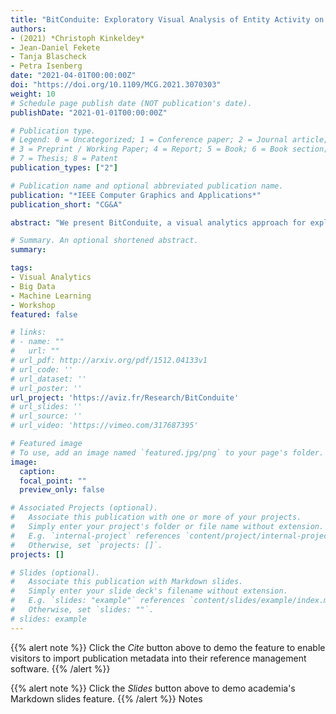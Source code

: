 ```yaml
---
title: "BitConduite: Exploratory Visual Analysis of Entity Activity on the Bitcoin Network"
authors:
- (2021) *Christoph Kinkeldey*
- Jean-Daniel Fekete
- Tanja Blascheck
- Petra Isenberg
date: "2021-04-01T00:00:00Z"
doi: "https://doi.org/10.1109/MCG.2021.3070303"
weight: 10
# Schedule page publish date (NOT publication's date).
publishDate: "2021-01-01T00:00:00Z"

# Publication type.
# Legend: 0 = Uncategorized; 1 = Conference paper; 2 = Journal article;
# 3 = Preprint / Working Paper; 4 = Report; 5 = Book; 6 = Book section;
# 7 = Thesis; 8 = Patent
publication_types: ["2"]

# Publication name and optional abbreviated publication name.
publication: "*IEEE Computer Graphics and Applications*"
publication_short: "CG&A"

abstract: "We present BitConduite, a visual analytics approach for explorative analysis of financial activity within the Bitcoin network, offering a view on transactions aggregated by entities, i.e. by individuals, companies or other groups actively using Bitcoin. BitConduite makes Bitcoin data accessible to non-technical experts through a guided workflow around entities analyzed according to several activity metrics. Analyses can be conducted at different scales, from large groups of entities down to single entities. BitConduite also enables analysts to cluster entities to identify groups of similar activities as well as to explore characteristics and temporal patterns of transactions. To assess the value of our approach, we collected feedback from domain experts."

# Summary. An optional shortened abstract.
summary:

tags:
- Visual Analytics
- Big Data
- Machine Learning
- Workshop
featured: false

# links:
# - name: ""
#   url: ""
# url_pdf: http://arxiv.org/pdf/1512.04133v1
# url_code: ''
# url_dataset: ''
# url_poster: ''
url_project: 'https://aviz.fr/Research/BitConduite'
# url_slides: ''
# url_source: ''
# url_video: 'https://vimeo.com/317687395'

# Featured image
# To use, add an image named `featured.jpg/png` to your page's folder.
image:
  caption:
  focal_point: ""
  preview_only: false

# Associated Projects (optional).
#   Associate this publication with one or more of your projects.
#   Simply enter your project's folder or file name without extension.
#   E.g. `internal-project` references `content/project/internal-project/index.md`.
#   Otherwise, set `projects: []`.
projects: []

# Slides (optional).
#   Associate this publication with Markdown slides.
#   Simply enter your slide deck's filename without extension.
#   E.g. `slides: "example"` references `content/slides/example/index.md`.
#   Otherwise, set `slides: ""`.
# slides: example
---
```


{{% alert note %}}
Click the *Cite* button above to demo the feature to enable visitors to import publication metadata into their reference management software.
{{% /alert %}}

{{% alert note %}}
Click the *Slides* button above to demo academia's Markdown slides feature.
{{% /alert %}}
Notes
